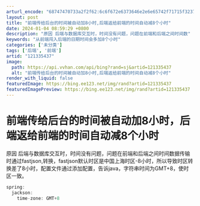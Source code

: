 ```yaml
---
arturl_encode: "68747470733a2f2f62:6c6f672e6373646e2e6e65742f71715f32373033373339372f:61727469636c652f64657461696c732f313231333335343337"
layout: post
title: "前端传给后台的时间被自动加8小时,后端返给前端的时间自动减8个小时"
date: 2024-01-04 08:59:29 +0800
description: "原因 后端与数据库交互时，时间没有问题，问题在前端和后端之间时间数"
keywords: "从前端闯入后端的日期时间会多加8个小时"
categories: ['未分类']
tags: ['后端', '前端']
artid: "121335437"
image:
  path: https://api.vvhan.com/api/bing?rand=sj&artid=121335437
  alt: "前端传给后台的时间被自动加8小时,后端返给前端的时间自动减8个小时"
render_with_liquid: false
featuredImage: https://bing.ee123.net/img/rand?artid=121335437
featuredImagePreview: https://bing.ee123.net/img/rand?artid=121335437
---
```


# 前端传给后台的时间被自动加8小时，后端返给前端的时间自动减8个小时

原因 后端与数据库交互时，时间没有问题，问题在前端和后端之间时间数据传输时通过fastjson,转换，fastjson默认时区是中国上海时区-8小时，所以导致时区转换差了8小时，配置文件通过添加配置，告诉java，字符串时间为GMT+8，使时区一致。

```java
spring:
  jackson:
    time-zone: GMT+8

```
